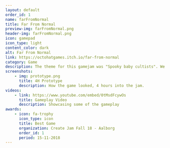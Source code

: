```yaml
---
layout: default
order_id: 1
name: farFromNormal
title: Far From Normal
preview-img: farFromNormal.png
header-img: farFromNormal.png
icon: gamepad
icon_type: light
content_color: dark
alt: Far From Normal
link: https://octohatgames.itch.io/far-from-normal
category: Game
description: The theme for this gamejam was "Spooky baby cultists". We decided to use the 4|44 rule. Where you spend the first four hours making a prototype of the whole game and if you're happy with what you have, spend the rest 44 hours polishing and making the game enjoyable.<br><br>Responsabilities:<br>- Local multiplayer and work on mapping game controllers to characters<br>- UI animations and tracking of points<br>- GameController for score, deaths and spawning items<br>- Inventory system and object interaction<br>- AnimationController for any object on any specified event<br>- Player spawning<br>- Environment threats<br>- Lead a team of 2 other programmers and review their tasks<br><br>We received the opportunity to visit Funday Factory, a game company in Aarhus, where we got information from the people there on different tweaks we could do to improve the game and to make our vision into an actual full game.
screenshots:
    - img: prototype.png
      title: 4H Prototype
      description: How the game looked, 4 hours into the jam.
videos:
    - link: https://www.youtube.com/embed/0tMsdFcywOs
      title: Gameplay Video
      description: Showcasing some of the gameplay
awards:
    - icon: fa-trophy
      icon_type: icon
      title: Best Game
      organization: Create Jam Fall 18 - Aalborg
      order_id: 1
      period: 15-11-2018
---
```


